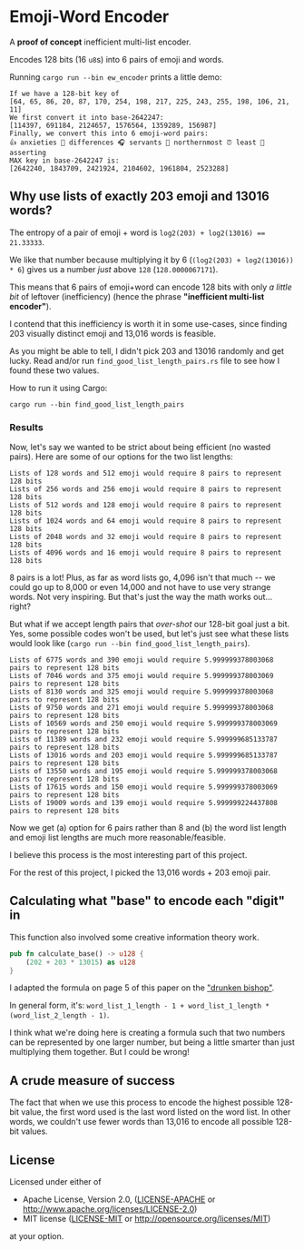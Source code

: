 # Emoji-Word Encoder

A **proof of concept** inefficient multi-list encoder.

Encodes 128 bits (16 `u8`s) into 6 pairs of emoji and words.

Running `cargo run --bin ew_encoder` prints a little demo:
```text
If we have a 128-bit key of 
[64, 65, 86, 20, 87, 170, 254, 198, 217, 225, 243, 255, 198, 106, 21, 11]
We first convert it into base-2642247:
[114397, 691184, 2124657, 1576564, 1359289, 156987]
Finally, we convert this into 6 emoji-word pairs:
👍 anxieties 🧢 differences 🎧 servants 🎲 northernmost ⏰ least 🎷 asserting
MAX key in base-2642247 is:
[2642240, 1843709, 2421924, 2104602, 1961804, 2523288]
```

## Why use lists of exactly 203 emoji and 13016 words?

The entropy of a pair of emoji + word is `log2(203) + log2(13016) == 21.33333`. 

We like that number because multiplying it by 6 (`(log2(203) + log2(13016)) * 6`) gives us a number _just_ above `128` (`128.0000067171`). 

This means that 6 pairs of emoji+word can encode 128 bits with only _a little bit_ of leftover (inefficiency) (hence the phrase **"inefficient multi-list encoder"**).

I contend that this inefficiency is worth it in some use-cases, since finding 203 visually distinct emoji and 13,016 words is feasible.

As you might be able to tell, I didn't pick 203 and 13016 randomly and get lucky. Read and/or run `find_good_list_length_pairs.rs` file to see how I found these two values.

How to run it using Cargo:
```shell
cargo run --bin find_good_list_length_pairs
```

### Results

Now, let's say we wanted to be strict about being efficient (no wasted pairs). Here are some of our options for the two list lengths:

```text
Lists of 128 words and 512 emoji would require 8 pairs to represent 128 bits
Lists of 256 words and 256 emoji would require 8 pairs to represent 128 bits
Lists of 512 words and 128 emoji would require 8 pairs to represent 128 bits
Lists of 1024 words and 64 emoji would require 8 pairs to represent 128 bits
Lists of 2048 words and 32 emoji would require 8 pairs to represent 128 bits
Lists of 4096 words and 16 emoji would require 8 pairs to represent 128 bits
```

8 pairs is a lot! Plus, as far as word lists go, 4,096 isn't that much -- we could go up to 8,000 or even 14,000 and not have to use very strange words. Not very inspiring. But that's just the way the math works out... right? 

But what if we accept length pairs that _over-shot_ our 128-bit goal just a bit. Yes, some possible codes won't be used, but let's just see what these lists would look like (`cargo run --bin find_good_list_length_pairs`). 

```text
Lists of 6775 words and 390 emoji would require 5.999999378003068 pairs to represent 128 bits
Lists of 7046 words and 375 emoji would require 5.999999378003069 pairs to represent 128 bits
Lists of 8130 words and 325 emoji would require 5.999999378003068 pairs to represent 128 bits
Lists of 9750 words and 271 emoji would require 5.999999378003068 pairs to represent 128 bits
Lists of 10569 words and 250 emoji would require 5.999999378003069 pairs to represent 128 bits
Lists of 11389 words and 232 emoji would require 5.999999685133787 pairs to represent 128 bits
Lists of 13016 words and 203 emoji would require 5.999999685133787 pairs to represent 128 bits
Lists of 13550 words and 195 emoji would require 5.999999378003068 pairs to represent 128 bits
Lists of 17615 words and 150 emoji would require 5.999999378003069 pairs to represent 128 bits
Lists of 19009 words and 139 emoji would require 5.999999224437808 pairs to represent 128 bits
```

Now we get (a) option for 6 pairs rather than 8 and (b) the word list length and emoji list lengths are much more reasonable/feasible.

I believe this process is the most interesting part of this project.

For the rest of this project, I picked the 13,016 words + 203 emoji pair.

## Calculating what "base" to encode each "digit" in 
This function also involved some creative information theory work.

```rust
pub fn calculate_base() -> u128 {
    (202 + 203 * 13015) as u128
}
```
I adapted the formula on page 5 of this paper on the ["drunken bishop"](http://dirk-loss.de/sshvis/drunken_bishop.pdf). 

In general form, it's: `word_list_1_length - 1 + word_list_1_length * (word_list_2_length - 1)`. 

I think what we're doing here is creating a formula such that two numbers can be represented by one larger number, but being a little smarter than just multiplying them together. But I could be wrong!

## A crude measure of success
The fact that when we use this process to encode the highest possible 128-bit value, the first word used is the last word listed on the word list. In other words, we couldn't use fewer words than 13,016 to encode all possible 128-bit values.

## License

Licensed under either of

 * Apache License, Version 2.0, ([LICENSE-APACHE](LICENSE-APACHE) or http://www.apache.org/licenses/LICENSE-2.0)
 * MIT license ([LICENSE-MIT](LICENSE-MIT) or http://opensource.org/licenses/MIT)

at your option.

